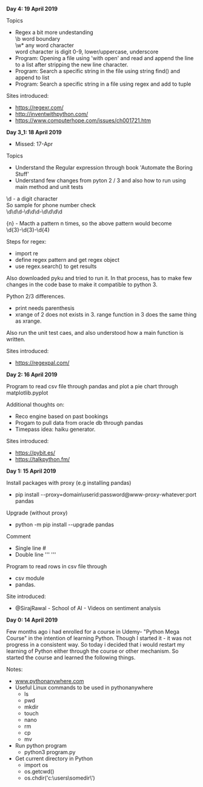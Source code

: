 <b> Day 4: 19 April 2019 </b>

Topics
- Regex a bit more undestanding <br>
\b word boundary <br>
\w* any word character <br> 
word character is digit 0-9, lower/uppercase, underscore <br>
- Program: Opening a file using 'with open' and read and append the line to a list after stripping the new line character. 
- Program: Search a specific string in the file using string find() and append to list
- Program: Search a specific string in a file using regex and add to tuple

Sites introduced: 
- https://regexr.com/
- http://inventwithpython.com/
- https://www.computerhope.com/issues/ch001721.htm


<b> Day 3_1: 18 April 2019 </b>
- Missed: 17-Apr

Topics
- Understand the Regular expression through book 'Automate the Boring Stuff' 
- Understand few changes from pyton 2 / 3 and also how to run using main method and unit tests

\d - a digit character <br>
So sample for phone number check <br> 
\d\d\d-\d\d\d-\d\d\d\d

{n} - Macth a pattern n times, so the above pattern would become <br>
\d{3}-\d{3}-\d{4}

Steps for regex:
- import re
- define regex pattern and get regex object
- use regex.search() to get results 

Also downloaded pyku and tried to run it. In that process, has to make few changes in the code base to make it compatible to python 3. 

Python 2/3 differences.
- print needs parenthesis
- xrange of 2 does not exists in 3. range function in 3 does the same thing as xrange. 

Also run the unit test caes, and also understood how a main function is written.

Sites introduced: 
- https://regexpal.com/

<b> Day 2: 16 April 2019 </b>

Program to read csv file through pandas and plot a pie chart through matplotlib.pyplot

Additional thoughts on:
 - Reco engine based on past bookings 
 - Progam to pull data from oracle db through pandas
 - Timepass idea: haiku generator.

Sites introduced: 
- https://pybit.es/
- https://talkpython.fm/


<b> Day 1: 15 April 2019 </b>

Install packages with proxy (e.g installing pandas)
- pip install --proxy=domain\\userid:password@www-proxy-whatever:port pandas

Upgrade (without proxy)
- python -m pip install --upgrade pandas

Comment
- Single line #
- Double line ''' '''


Program to read rows in csv file through 
- csv module
- pandas.

Site introduced: 
- @SirajRawal - School of AI - Videos on sentiment analysis


<b> Day 0: 14 April 2019 </b>

Few months ago i had enrolled for a course in Udemy- "Python Mega Course" in the intention of learning Python. Though I started it - it was not progress in a consistent way. So today i decided that i would restart my learning of Python either through the course or other mechanism. So started the course and learned the following things.

Notes:
- www.pythonanywhere.com
- Useful Linux commands to be used in pythonanywhere
  - ls 
  - pwd
  - mkdir
  - touch
  - nano
  - rm 
  - cp
  - mv
- Run python program
  - python3 program.py
- Get current directory in Python
  - import os
  - os.getcwd()
  - os.chdir('c:\\users\\somedir\\')

